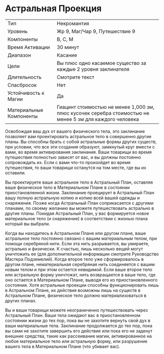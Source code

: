 
# Астральная Проекция

|                         |                                                                                                          |
| ----------------------- | -------------------------------------------------------------------------------------------------------- |
| Тип                     | Некромантия                                                                                              |
| Уровень                 | Жр 9, Маг/Чар 9, Путешествие 9                                                                           |
| Компоненты              | В, С, М                                                                                                  |
| Время Активации         | 30 минут                                                                                                 |
| Диапазон                | Касание                                                                                                  |
| Цели                    | Вы плюс одно касаемое существо за каждые 2 уровня заклинателя                                            |
| Длительность            | Смотрите текст                                                                                           |
| Спасбросок              | Нет                                                                                                      |
| Устойчивость к Магии    | Да                                                                                                       |
| Материальные Компоненты | Гиацинт стоимостью не менее 1,000 зм, плюс кусочек серебра стоимостью не менее 5 зм для каждого человека |

Освобождая ваш дух от вашего физического тела, это заклинание позволяет вам проектировать астральное тело в совершенно другие планы. Вы способны брать с собой астральные формы других существ, при условии, что все эти создания образуют, замкнутый круг вмести с вами, во время активирования заклинания. Ваши товарищи во время путешествия полностью зависят от вас, и вы должны постоянно сопровождать их. Если с вами что-то произойдет во время путешествия, то ваши товарищи останутся на том месте, где вы их оставили.

Вы проектируете ваше астральное тело в Астральный План, оставляя ваше физическое тело в Материальном Плане в состоянии приостановленной жизни. Заклинание проецирует в Астральный План вашу полную астральную копию и копию всей вашей одежды и снаряжения. Позже когда Астральный План соприкасается с другими планами, по своему желанию вы можете путешествовать астрально в другие планы. Покидая Астральный План, у вас формируется новое материальное тело (и снаряжение) в соответствии с жизнью плана который вы выбрали.

Когда вы находитесь в Астральном Плане или другом плане, ваше астральное тело постоянно связано с вашим материальным телом, при помощи серебряной нити. Если эта нить разрывается, вы умираете, астрально и физически. К счастью, лишь несколько вещей могут уничтожить ее (для дополнительной информации смотрите Руководство Мастера Подземелий). Когда второе тело уже сформировалось в другом плане, нематериальная серебряная нить соединяется с вашим новым телом и при этом остается невидимой. Если ваше второе тело или астральную форму уничтожат, нить возвращается в ваше тело, где оно остается в Материальном Плане, выводя его из приостановленного состояния. Хотя астральные проекции способны функционировать лишь в Астральном Плане, их действия возможны лишь на существ в Астральном Плане, физическое тело должно материализоваться в других планах.

Вы и ваши товарищи можете неограниченно путешествовать через Астральный План. Ваши тела ожидают вас в приостановленном состоянии жизни до тех пор, пока вы не захотите вернуть свой дух в ваши материальные тела. Заклинание продолжается до тех пор, пока вы сами не захотите завершить его действие или пока его не заденут внешние средства, такие как рассеивание магии, активированное на любое материальное тело или астральную форму, или разрушение вашего тела в Материальном Плане (что убивает вас).
